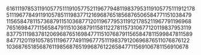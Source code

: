 61​61​119​78​53​119​105​77​51​119​105​77​52​119​67​79​48​119​83​79​53​119​105​77​51​119​121​78​51​119​67​78​49​119​105​78​51​119​83​77​121​69​68​76​51​85​68​76​50​65​84​77​115​103​84​79​115​65​84​78​115​73​68​79​115​103​68​77​120​119​67​79​53​119​121​78​52​119​67​79​119​69​68​76​51​69​84​77​115​65​84​79​115​103​68​79​115​81​122​78​115​73​106​77​120​119​83​79​53​119​83​77​51​119​83​78​120​69​68​76​51​69​84​77​115​107​68​79​115​65​84​78​115​99​84​78​115​89​84​77​120​119​105​78​51​119​67​77​49​119​67​77​51​119​83​79​120​69​68​76​51​107​68​76​122​103​68​76​51​85​68​76​119​85​68​76​51​99​68​76​122​65​84​77​115​69​106​78​115​69​106​78
